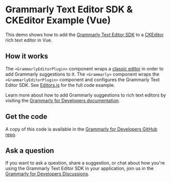 # Grammarly Text Editor SDK & CKEditor Example (Vue)

This demo shows how to add the [Grammarly Text Editor SDK](https://developer.grammarly.com/) to a [CKEditor](https://ckeditor.com/) rich text editor in Vue.

## How it works

The `<GrammarlyEditorPlugin>` component wraps a [classic editor](https://ckeditor.com/docs/ckeditor5/latest/api/module_editor-classic_classiceditor-ClassicEditor.html) in order to add Grammarly suggestions to it. The `<Grammarly>` component wraps the `<GrammarlyEditorPlugin>` component and configures the Grammarly Text Editor SDK. See [Editors.js](./src/components/Editors.vue) for the full code example.

Learn more about how to add Grammarly suggestions to rich text editors by visiting the [Grammarly for Developers documentation](https://developer.grammarly.com/docs/#supported-text-editors).

## Get the code

A copy of this code is available in the [Grammarly for Developers GitHub repo](https://github.com/grammarly/grammarly-for-developers/tree/main/examples/editor-sdk-vue-ckeditor).

## Ask a question

If you want to ask a question, share a suggestion, or chat about how you're using the Grammarly Text Editor SDK in your application, join us in the [Grammarly for Developers Discussions](https://github.com/grammarly/grammarly-for-developers/discussions).
